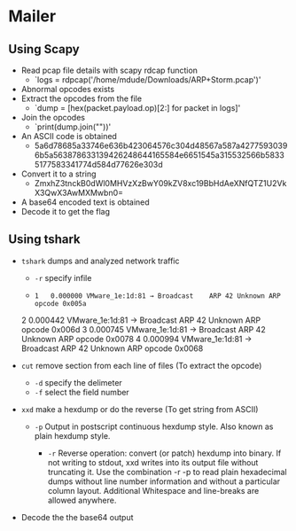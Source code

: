 # Mailer
## Using Scapy
- Read pcap file details with scapy rdcap function
	- `logs = rdpcap('/home/mdude/Downloads/ARP+Storm.pcap')'
- Abnormal opcodes exists
- Extract the opcodes from the file
	- `dump = [hex(packet.payload.op)[2:] for packet in logs]'
- Join the opcodes 
	- `print(dump.join(""))'
- An ASCII code is obtained
	- 5a6d78685a33746e636b423064576c304d48567a587a42775930396b5a563878633139426248644165584e6651545a315532566b58335177583341774d584d77626e303d
- Convert it to a string
	- ZmxhZ3tnckB0dWl0MHVzXzBwY09kZV8xc19BbHdAeXNfQTZ1U2VkX3QwX3AwMXMwbn0=
- A base64 encoded text is obtained
- Decode it to get the flag

## Using tshark
- `tshark` dumps and analyzed network traffic
	- `-r` specify infile
	-     1   0.000000 VMware_1e:1d:81 → Broadcast    ARP 42 Unknown ARP opcode 0x005a
    2   0.000442 VMware_1e:1d:81 → Broadcast    ARP 42 Unknown ARP opcode 0x006d
    3   0.000745 VMware_1e:1d:81 → Broadcast    ARP 42 Unknown ARP opcode 0x0078
    4   0.000994 VMware_1e:1d:81 → Broadcast    ARP 42 Unknown ARP opcode 0x0068

- `cut` remove section from each line of files (To extract the opcode)
	- `-d` specify the delimeter
	- `-f` select the field number
- `xxd` make a hexdump or do the reverse (To get string from ASCII)
	- `-p` Output in postscript continuous hexdump style. Also known as plain hexdump style.

       - `-r` Reverse operation: convert (or patch) hexdump into binary.  If not writing to stdout, xxd writes  into  its  output file  without truncating it. Use the combination -r -p to read plain hexadecimal dumps without line number information and without a particular column layout. Additional Whitespace and line-breaks are allowed anywhere.

- Decode the the base64 output
